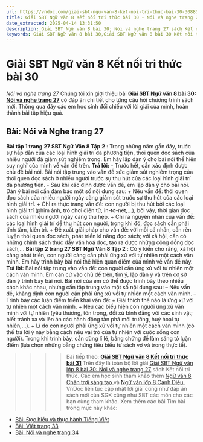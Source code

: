 ```yaml
---
url: https://vndoc.com/giai-sbt-ngu-van-8-ket-noi-tri-thuc-bai-30-308859
title: Giải SBT Ngữ văn 8 Kết nối tri thức bài 30 - Nói và nghe trang 27 - VnDoc.com
date_extracted: 2025-04-14 13:31:50
description: Giải SBT Ngữ văn 8 bài 30: Nói và nghe trang 27 sách Kết nối tri thức có đáp án chi tiết cho các bạn cùng tham khảo.
keywords: Giải SBT Ngữ văn 8 bài 30,Giải SBT Ngữ văn 8 bài 30 Kết nối tri thức,Giải sách bài tập Ngữ văn KNTT lớp 8,Ngữ văn lớp 8 Kết nối tri thức,giải bài tập ngữ văn lớp 8,bài Nói và nghe trang 27,giải SBT ngữ văn 8 KNTT trang 27
---
```


# Giải SBT Ngữ văn 8 Kết nối tri thức bài 30
 _Nói và nghe trang 27_
Chúng tôi xin giới thiệu bài **[Giải SBT Ngữ văn 8 bài 30: Nói và nghe trang 27](<https://vndoc.com/giai-sbt-ngu-van-8-ket-noi-tri-thuc-bai-30-308859>)** có đáp án chi tiết cho từng câu hỏi chương trình  sách mới. Thông qua đây các em học sinh đối chiếu với lời giải của mình, hoàn thành bài tập hiệu quả.
## **Bài: Nói và Nghe trang 27**
**Bài tập 1 trang 27 SBT Ngữ Văn 8 Tập 2** : Trong những năm gần đây, trước sự hấp dẫn của các loại hình giải trí đa phương tiện, thói quen đọc sách của nhiều người đã giảm sút nghiêm trọng. Em hãy lập dàn ý cho bài nói thể hiện suy nghĩ của mình về vấn đề trên.
**Trả lời:**
\- Trước hết, cần xác định được chủ đề bài nói. Bài nói tập trung vào vấn đề sức giảm sút nghiêm trọng của thói quen đọc sách ở nhiều người trước sự thu hút của các loại hình giải trí đa phương tiện.
\- Sau khi xác định được vấn đề, em lập dàn ý cho bài nói. Dàn ý bài nói cần đảm bảo một số nội dung sau:
\+ Nêu vấn đề: thói quen đọc sách của nhiều người ngày càng giảm sút trước sự thu hút của các loại hình giải trí.
\+ Chỉ ra thực trạng vấn đề: con người bị thu hút bởi các loại hình giải trí \(phim ảnh, trò chơi điện tử, in-tơ-nét,...\), bởi vậy, thời gian đọc sách của nhiều người ngày càng thu hẹp.
\+ Chỉ ra nguyên nhân của vấn đề: các loại hình giải trí dễ thu hút con người, trong khi đó, đọc sách cần phải tĩnh tâm, kiên trì.
\+ Đề xuất giải pháp cho vấn đề: với mỗi cá nhân, cần rèn luyện thói quen đọc sách, phát triển kĩ năng đọc sách; với xã hội, cần có những chính sách thúc đẩy văn hoá đọc, tạo ra được những cộng đồng đọc sách,...
**Bài tập 2 trang 27 SBT Ngữ Văn 8 Tập 2** : Có ý kiến cho rằng, xã hội càng phát triển, con người càng cần phải ứng xử với tự nhiên một cách văn minh. Em hãy trình bày bài nói thể hiện quan điểm của mình về vấn đề này.
**Trả lời:**
Bài nói tập trung vào vấn đề: con người cần ứng xử với tự nhiên một cách văn minh. Em căn cứ vào chủ đề trên, tìm ý, lập dàn ý và trên cơ sở dàn ý trình bày bài nói.
Bài nói của em có thể được trình bày theo nhiều cách khác nhau, nhưng cần tập trung vào một số nội dung sau:
– Nêu vấn đề, khẳng định con người cần phải ứng xử với tự nhiên một cách văn minh.
– Trình bày các luận điểm triển khai vấn đề:
\+ Giải thích thế nào là ứng xử với tự nhiên một cách văn minh.
\+ Nêu các biểu hiện con người ứng xử văn minh với tự nhiên \(yêu thương, tôn trọng, đối xử bình đẳng với các sinh vật; biết tránh xa và lên án các hành động tàn phá môi trường, huỷ hoại tự nhiên,...\).
\+ Lí do con người phải ứng xử với tự nhiên một cách văn minh \(có thể trả lời ý này bằng cách nêu vai trò của tự nhiên với cuộc sống con người\).
Trong khi trình bày, cần dùng lí lẽ, bằng chứng để làm sáng tỏ luận điểm \(lựa chọn những bằng chứng tiêu biểu từ  sách vở và trong thực tế\).
>>>> Bài tiếp theo: **[Giải SBT Ngữ văn 8 Kết nối tri thức bài 31](<https://vndoc.com/giai-sbt-ngu-van-8-ket-noi-tri-thuc-bai-31-308910>)**
Trên đây là toàn bộ lời giải [Giải SBT Ngữ văn lớp 8 bài 30: Nói và nghe trang 27](<https://vndoc.com/giai-sbt-ngu-van-8-ket-noi-tri-thuc-bai-30-308859>) sách Kết nối tri thức. Các em học sinh tham khảo thêm [Ngữ văn 8 Chân trời sáng tạo ](<https://vndoc.com/ngu-van-8-chan-troi-sang-tao>)và [Ngữ văn lớp 8 Cánh Diều.](<https://vndoc.com/ngu-van-8-canh-dieu>) VnDoc liên tục cập nhật lời giải cũng như đáp án sách mới của SGK cũng như SBT các môn cho các bạn cùng tham khảo.
Xem thêm các bài Tìm bài trong mục này khác:
  * [Bài: Đọc hiểu và thực hành Tiếng Việt](</giai-sbt-ngu-van-8-ket-noi-tri-thuc-bai-31-308910>)
  * [Bài: Viết trang 33](</giai-sbt-ngu-van-8-ket-noi-tri-thuc-bai-32-308911>)
  * [Bài: Nói và nghe trang 34](</giai-sbt-ngu-van-8-ket-noi-tri-thuc-bai-33-308912>)

